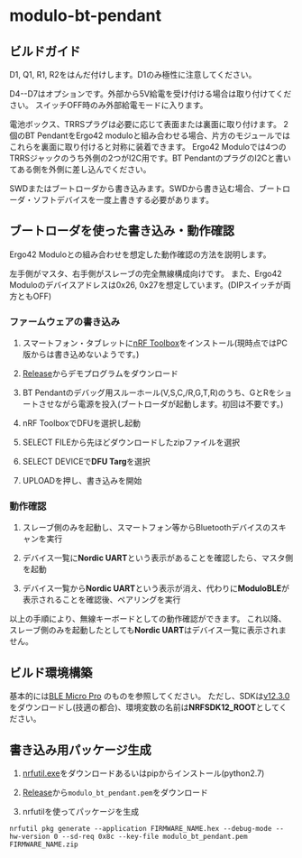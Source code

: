 # modulo-bt-pendant

## ビルドガイド
D1, Q1, R1, R2をはんだ付けします。D1のみ極性に注意してください。

D4--D7はオプションです。外部から5V給電を受け付ける場合は取り付けてください。
スイッチOFF時のみ外部給電モードに入ります。

電池ボックス、TRRSプラグは必要に応じて表面または裏面に取り付けます。
2個のBT PendantをErgo42 moduloと組み合わせる場合、片方のモジュールではこれらを裏面に取り付けると対称に装着できます。
Ergo42 Moduloでは4つのTRRSジャックのうち外側の2つがI2C用です。BT PendantのプラグのI2Cと書いてある側を外側に差し込んでください。

SWDまたはブートローダから書き込みます。SWDから書き込む場合、ブートローダ・ソフトデバイスを一度上書きする必要があります。

## ブートローダを使った書き込み・動作確認
Ergo42 Moduloとの組み合わせを想定した動作確認の方法を説明します。

左手側がマスタ、右手側がスレーブの完全無線構成向けです。
また、Ergo42 Moduloのデバイスアドレスは0x26, 0x27を想定しています。(DIPスイッチが両方ともOFF)



### ファームウェアの書き込み

1. スマートフォン・タブレットに[nRF Toolbox](https://play.google.com/store/apps/details?id=no.nordicsemi.android.nrftoolbox&hl=ja)をインストール(現時点ではPC版からは書き込めないようです。)

1. [Release](https://github.com/sekigon-gonnoc/modulo-bt-pendant/releases)からデモプログラムをダウンロード

1. BT Pendantのデバッグ用スルーホール(V,S,C,/R,G,T,R)のうち、GとRをショートさせながら電源を投入(ブートローダが起動します。初回は不要です。)

1. nRF ToolboxでDFUを選択し起動

1. SELECT FILEから先ほどダウンロードしたzipファイルを選択

1. SELECT DEVICEで**DFU Targ**を選択

1. UPLOADを押し、書き込みを開始

### 動作確認

1. スレーブ側のみを起動し、スマートフォン等からBluetoothデバイスのスキャンを実行

1. デバイス一覧に**Nordic UART**という表示があることを確認したら、マスタ側を起動

1. デバイス一覧から**Nordic UART**という表示が消え、代わりに**ModuloBLE**が表示されることを確認後、ペアリングを実行

以上の手順により、無線キーボードとしての動作確認ができます。
これ以降、スレーブ側のみを起動したとしても**Nordic UART**はデバイス一覧に表示されません。


## ビルド環境構築

基本的には[BLE Micro Pro](https://github.com/sekigon-gonnoc/BLE-Micro-Pro)
のものを参照してください。
ただし、SDKは[v12.3.0](https://www.nordicsemi.com/Software-and-Tools/Software/nRF5-SDK/Download#infotabs)をダウンロードし(技適の都合)、環境変数の名前は**NRFSDK12_ROOT**としてください。

## 書き込み用パッケージ生成
1. [nrfutil.exe](https://github.com/NordicSemiconductor/pc-nrfutil/releases)をダウンロードあるいはpipからインストール(python2.7)

1. [Release](https://github.com/sekigon-gonnoc/modulo-bt-pendant/releases)から`modulo_bt_pendant.pem`をダウンロード

1. nrfutilを使ってパッケージを生成

```nrfutil pkg generate --application FIRMWARE_NAME.hex --debug-mode --hw-version 0 --sd-req 0x8c --key-file modulo_bt_pendant.pem FIRMWARE_NAME.zip```


